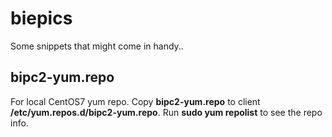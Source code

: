 # biepics

Some snippets that might come in handy..

## bipc2-yum.repo

For local CentOS7 yum repo. 
Copy __bipc2-yum.repo__ to client __/etc/yum.repos.d/bipc2-yum.repo__. 
Run __sudo yum repolist__ to see the repo info. 


